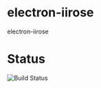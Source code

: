 # electron-iirose
electron-iirose
# Status
![Build Status](https://ci.ishland.com/job/iirose-tools/job/electron-iirose/job/master/badge/icon)